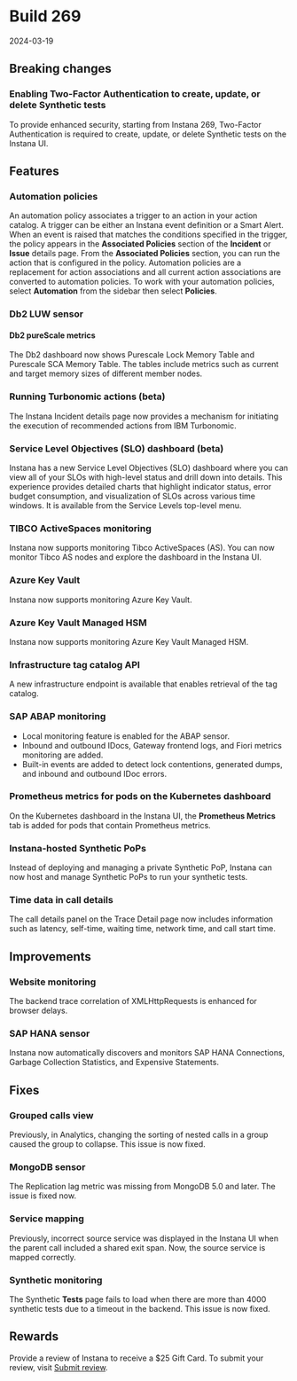 # Build 269

2024-03-19

## Breaking changes

### Enabling Two-Factor Authentication to create, update, or delete Synthetic tests

To provide enhanced security, starting from Instana 269, Two-Factor Authentication is required to create, update, or delete Synthetic tests on the Instana UI.

## Features

### Automation policies

An automation policy associates a trigger to an action in your action catalog. A trigger can be either an Instana event definition or a Smart Alert. When an event is raised that matches the conditions specified in the trigger, the policy appears in the **Associated Policies** section of the **Incident** or **Issue** details page. From the **Associated Policies** section, you can run the action that is configured in the policy. Automation policies are a replacement for action associations and all current action associations are converted to automation policies. To work with your automation policies, select **Automation** from the sidebar then select **Policies**.

### Db2 LUW sensor

#### Db2 pureScale metrics

The Db2 dashboard now shows Purescale Lock Memory Table and Purescale SCA Memory Table. The tables include metrics such as current and target memory sizes of different member nodes.

### Running Turbonomic actions (beta)

The Instana Incident details page now provides a mechanism for initiating the execution of recommended actions from IBM Turbonomic.

### Service Level Objectives (SLO) dashboard (beta)

Instana has a new Service Level Objectives (SLO) dashboard where you can view all of your SLOs with high-level status and drill down into details. This experience provides detailed charts that highlight indicator status, error budget consumption, and visualization of SLOs across various time windows. It is available from the Service Levels top-level menu.

### TIBCO ActiveSpaces monitoring

Instana now supports monitoring Tibco ActiveSpaces (AS). You can now monitor Tibco AS nodes and explore the dashboard in the Instana UI.

### Azure Key Vault

Instana now supports monitoring Azure Key Vault.

### Azure Key Vault Managed HSM

Instana now supports monitoring Azure Key Vault Managed HSM.

### Infrastructure tag catalog API

A new infrastructure endpoint is available that enables retrieval of the tag catalog.

### SAP ABAP monitoring
 - Local monitoring feature is enabled for the ABAP sensor.
 - Inbound and outbound IDocs, Gateway frontend logs, and Fiori metrics monitoring are added.
 - Built-in events are added to detect lock contentions, generated dumps, and inbound and outbound IDoc errors.

### Prometheus metrics for pods on the Kubernetes dashboard

On the Kubernetes dashboard in the Instana UI, the **Prometheus Metrics** tab is added for pods that contain Prometheus metrics.

### Instana-hosted Synthetic PoPs

Instead of deploying and managing a private Synthetic PoP, Instana can now host and manage Synthetic PoPs to run your synthetic tests.

### Time data in call details

The call details panel on the Trace Detail page now includes information such as latency, self-time, waiting time, network time, and call start time.

## Improvements

### Website monitoring

The backend trace correlation of XMLHttpRequests is enhanced for browser delays.

### SAP HANA sensor

Instana now automatically discovers and monitors SAP HANA Connections, Garbage Collection Statistics, and Expensive Statements.

## Fixes

### Grouped calls view

Previously, in Analytics, changing the sorting of nested calls in a group caused the group to collapse. This issue is now fixed.

### MongoDB sensor

The Replication lag metric was missing from MongoDB 5.0 and later. The issue is fixed now.

### Service mapping

Previously, incorrect source service was displayed in the Instana UI when the parent call included a shared exit span. Now, the source service is mapped correctly.

### Synthetic monitoring

The Synthetic **Tests** page fails to load when there are more than 4000 synthetic tests due to a timeout in the backend. This issue is now fixed.

## Rewards

Provide a review of Instana to receive a $25 Gift Card. To submit your review, visit [Submit review](https://gtnr.io/wg5XjSijw).
